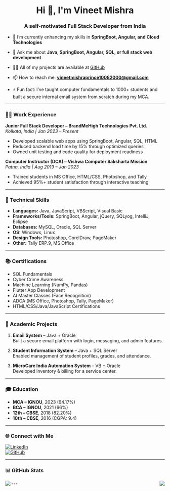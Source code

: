 <h1 align="center">Hi 👋, I'm Vineet Mishra</h1>
<h3 align="center">A self-motivated Full Stack Developer from India</h3>

- 🌱 I’m currently enhancing my skills in **SpringBoot, Angular, and Cloud Technologies**

- 💬 Ask me about **Java, SpringBoot, Angular, SQL, or full stack web development**

- 👨‍💻 All of my projects are available at [GitHub](https://github.com/VineetMishraPrince)

- 📫 How to reach me: **vineetmishraprince10082000@gmail.com**

- ⚡ Fun fact: I’ve taught computer fundamentals to 1000+ students and built a secure internal email system from scratch during my MCA.

---

### 🧑‍💻 Work Experience

**Junior Full Stack Developer – BrandMeHigh Technologies Pvt. Ltd.**  
_Kolkata, India | Jan 2023 – Present_  
- Developed scalable web apps using SpringBoot, Angular, SQL, HTML  
- Reduced backend load time by 15% through optimized queries  
- Owned unit testing and code quality for deployment readiness  

**Computer Instructor (DCA) – Vishwa Computer Saksharta Mission**  
_Patna, India | Aug 2019 – Jan 2023_  
- Trained students in MS Office, HTML/CSS, Photoshop, and Tally  
- Achieved 95%+ student satisfaction through interactive teaching

---

### 📂 Technical Skills

- **Languages:** Java, JavaScript, VBScript, Visual Basic  
- **Frameworks/Tools:** SpringBoot, Angular, jQuery, SQLyog, IntelliJ, Eclipse  
- **Databases:** MySQL, Oracle, SQL Server  
- **OS:** Windows, Linux  
- **Design Tools:** Photoshop, CorelDraw, PageMaker  
- **Other:** Tally ERP.9, MS Office

---

### 📚 Certifications
- SQL Fundamentals  
- Cyber Crime Awareness  
- Machine Learning (NumPy, Pandas)  
- Flutter App Development  
- AI Master Classes (Face Recognition)  
- ADCA (MS Office, Photoshop, Tally, PageMaker)  
- HTML/CSS/Java/JavaScript Certifications  

---

### 🚀 Academic Projects

1. **Email System** – Java + Oracle  
   Built a secure email platform with login, messaging, and admin features.

2. **Student Information System** – Java + SQL Server  
   Enabled management of student profiles, grades, and attendance.

3. **MicroCare India Automation System** – VB + Oracle  
   Developed inventory & billing for a service center.

---

### 🎓 Education

- **MCA – IGNOU**, 2023 (64.17%)  
- **BCA – IGNOU**, 2021 (66%)  
- **12th – CBSE**, 2018 (82.20%)  
- **10th – CBSE**, 2016 (CGPA: 9.4)

---

### 🌐 Connect with Me

[![LinkedIn](https://img.shields.io/badge/-LinkedIn-0A66C2?style=flat&logo=linkedin&logoColor=white)](https://www.linkedin.com/in/vineetmishraprince610)  
[![GitHub](https://img.shields.io/badge/-GitHub-333?style=flat&logo=github&logoColor=white)](https://github.com/VineetMishraPrince)

---

### 📊 GitHub Stats
<!-- Optional: You can uncomment the lines below if you want to show GitHub stats -->

<p>
  <img align="left" src="https://github-readme-stats.vercel.app/api/top-langs/?username=VineetMishraPrince&layout=compact" />
  <img align="right" src="https://github-readme-stats.vercel.app/api?username=VineetMishraPrince&show_icons=true" />
</p>---

